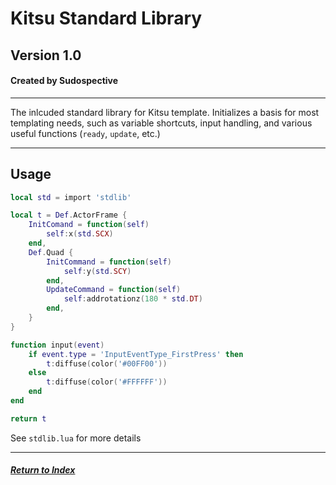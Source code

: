 # Kitsu Standard Library
## Version 1.0
#### Created by Sudospective

---
The inlcuded standard library for Kitsu template. Initializes a basis for most templating needs, such as variable shortcuts, input handling, and various useful functions (`ready`, `update`, etc.)

---
## Usage
```lua
local std = import 'stdlib'

local t = Def.ActorFrame {
	InitComand = function(self)
		self:x(std.SCX)
	end,
	Def.Quad {
		InitCommand = function(self)
			self:y(std.SCY)
		end,
		UpdateCommand = function(self)
			self:addrotationz(180 * std.DT)
		end,
	}
}

function input(event)
	if event.type = 'InputEventType_FirstPress' then
		t:diffuse(color('#00FF00'))
	else
		t:diffuse(color('#FFFFFF'))
	end
end

return t
```

See `stdlib.lua` for more details

---
##### [Return to Index](../index.md)
